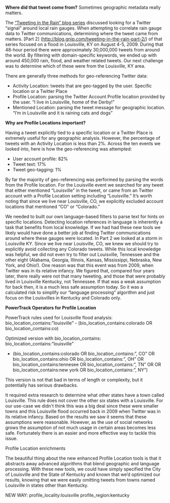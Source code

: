 __Where did that tweet come from?__ Sometimes geographic metadata really matters.

The [“Tweeting in the Rain” blog series](http://blog.gnip.com/tweeting-in-the-rain/) discussed looking for a Twitter “signal” around local rain gauges. When attempting to correlate rain gauge data to Twitter communications, determining where the tweet came from matters. [Part 2] (http://blog.gnip.com/tweeting-in-the-rain-part-2/) of that series focused on a flood in Louisville, KY on August 4-5, 2009.  During that 48-hour period there were approximately 30,000,000 tweets from around the world.  By filtering with domain-specific keywords, we ended up with around 450,000 rain, flood,  and weather related tweets. Our next challenge was to determine which of these were from the Louisville, KY area.

There are generally three methods for geo-referencing Twitter data:

- Activity Location: tweets that are geo-tagged by the user.
 Specific location or a Twitter Place
- Profile Location: parsing the Twitter Account Profile location provided by the user.
“I live in Louisville, home of the Derby!”
- Mentioned Location: parsing the tweet message for geographic location.
“I’m in Louisville and it is raining cats and dogs”

__Why are Profile Locations important?__

Having a tweet explicitly tied to a specific location or a Twitter Place is extremely useful for any geographic analysis. However, the percentage of tweets with an Activity Location is less than 2%.  Across the ten events we looked into, here is how the geo-referencing was attempted:

- User account profile: 82%
- Tweet text: 17%
- Tweet geo-tagging: 1% 

By far the majority of geo-referencing was performed by parsing the words from the Profile location.  For the Louisville event we searched for any tweet that either mentioned “Louisville” in the tweet, or came from an Twitter account with a Profile Location setting including “Louisville.” It’s worth noting that since we live near Louisville, CO, we explicitly excluded account locations that mentioned “CO” or “Colorado.” 

We needed to built our own language-based filters to parse text for hints on specific locations.  Detecting location references in language is inherently a task that benefits from local knowledge.  If we had had these new tools we likely would have done a better job at finding Twitter communications around where these gauges were located.  In Part 2 we looked at a storm in Louisville KY. Since we live near Louisville, CO, we knew we should try to explicitly avoid collecting any Colorado tweets.  While this local knowledge was helpful, we did not even try to filter out Louisville, Tennessee and the other eight (Alabama, Georgia, Illinois, Kansas, Mississippi, Nebraska, New York, and Ohio!). One reason was that this event was from 2009, when Twitter was in its relative infancy.  We figured that, compared four years later, there really were not that many tweeting, and those that were probably lived in Louisville Kentucky, not Tennessee.  If that was a weak assumption for back then, it is a much less safe assumption today.  So it was a calculated risk to simplify our “language processing” algorithm and just focus on the Louisvilles in Kentucky and Colorado only.


__PowerTrack Operators for Profile Location__


PowerTrack rules used for Louisville flood analysis:
bio_location_contains:”louisville” - (bio_location_contains:colorado OR bio_location_contains:co)

Optimized version with bio_location_contains: 
bio_location_contains:”louisville” 
- (bio_location_contains:colorado OR bio_location_contains:”, CO” 
OR bio_location_contains:ohio OR bio_location_contains:”, OH”
OR bio_location_contains:tennesee OR bio_location_contains:”, TN” OR
OR bio_location_contains:new york OR bio_location_contains:”, NY”) 

This version is not that bad in terms of length or complexity, but it potentially has serious drawbacks.  

It required extra research to determine what other states have a town called Louisville.  This rule does not cover the other six states with a Louisville.  For our use-case we didn't think this was a big deal since these were smaller towns and this Louisville flood occurred back in 2009 when Twitter was in its relative infancy.  Based on the results we saw it seems that these assumptions were reasonable. However, as the use of social networks grows the assumption of not much usage in certain areas becomes less safe. Fortunately there is an easier and more effective way to tackle this issue.


Profile Location enrichments

The beautiful thing about the new enhanced Profile Location tools is that it abstracts away advanced algorithms that blend geographic and language processing.  With these new tools, we could have simply specified the City of Louisville and the State of Kentucky and known that we’d optimized our results, knowing that we were easily omitting tweets from towns named Louisville in states other than Kentucky.

NEW WAY:
profile_locality:louisville 
profile_region:kentucky



